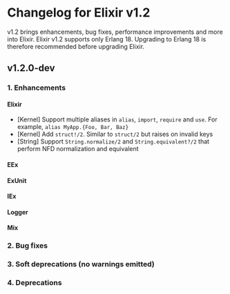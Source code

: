# Changelog for Elixir v1.2

v1.2 brings enhancements, bug fixes, performance improvements and more
into Elixir. Elixir v1.2 supports only Erlang 18. Upgrading to Erlang 18
is therefore recommended before upgrading Elixir.

## v1.2.0-dev

### 1. Enhancements

#### Elixir

* [Kernel] Support multiple aliases in `alias`, `import`, `require` and `use`. For example, `alias MyApp.{Foo, Bar, Baz}`
* [Kernel] Add `struct!/2`. Similar to `struct/2` but raises on invalid keys
* [String] Support `String.normalize/2` and `String.equivalent?/2` that perform NFD normalization and equivalent

#### EEx

#### ExUnit

#### IEx

#### Logger

#### Mix

### 2. Bug fixes

### 3. Soft deprecations (no warnings emitted)

### 4. Deprecations
